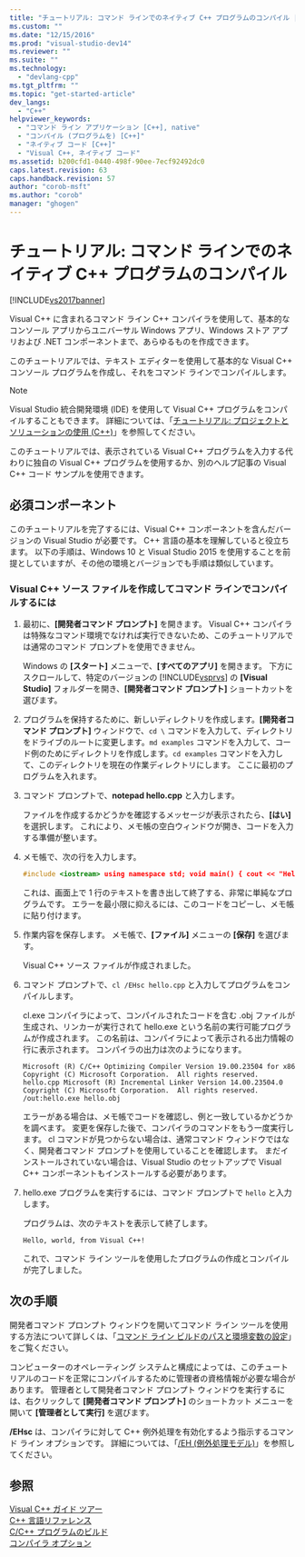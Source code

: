 ```yaml
---
title: "チュートリアル: コマンド ラインでのネイティブ C++ プログラムのコンパイル | Microsoft Docs"
ms.custom: ""
ms.date: "12/15/2016"
ms.prod: "visual-studio-dev14"
ms.reviewer: ""
ms.suite: ""
ms.technology: 
  - "devlang-cpp"
ms.tgt_pltfrm: ""
ms.topic: "get-started-article"
dev_langs: 
  - "C++"
helpviewer_keywords: 
  - "コマンド ライン アプリケーション [C++], native"
  - "コンパイル (プログラムを) [C++]"
  - "ネイティブ コード [C++]"
  - "Visual C++, ネイティブ コード"
ms.assetid: b200cfd1-0440-498f-90ee-7ecf92492dc0
caps.latest.revision: 63
caps.handback.revision: 57
author: "corob-msft"
ms.author: "corob"
manager: "ghogen"
---
```

# チュートリアル: コマンド ラインでのネイティブ C++ プログラムのコンパイル
[!INCLUDE[vs2017banner](../assembler/inline/includes/vs2017banner.md)]

Visual C\+\+ に含まれるコマンド ライン C\+\+ コンパイラを使用して、基本的なコンソール アプリからユニバーサル Windows アプリ、Windows ストア アプリおよび .NET コンポーネントまで、あらゆるものを作成できます。  
  
 このチュートリアルでは、テキスト エディターを使用して基本的な Visual C\+\+ コンソール プログラムを作成し、それをコマンド ラインでコンパイルします。  
  
> [!NOTE]
>  Visual Studio 統合開発環境 \(IDE\) を使用して Visual C\+\+ プログラムをコンパイルすることもできます。 詳細については、「[チュートリアル: プロジェクトとソリューションの使用 \(C\+\+\)](../Topic/Walkthrough:%20Working%20with%20Projects%20and%20Solutions%20\(C++\).md)」を参照してください。  
  
 このチュートリアルでは、表示されている Visual C\+\+ プログラムを入力する代わりに独自の Visual C\+\+ プログラムを使用するか、別のヘルプ記事の Visual C\+\+ コード サンプルを使用できます。  
  
## 必須コンポーネント  
 このチュートリアルを完了するには、Visual C\+\+ コンポーネントを含んだバージョンの Visual Studio が必要です。 C\+\+ 言語の基本を理解していると役立ちます。 以下の手順は、Windows 10 と Visual Studio 2015 を使用することを前提としていますが、その他の環境とバージョンでも手順は類似しています。  
  
### Visual C\+\+ ソース ファイルを作成してコマンド ラインでコンパイルするには  
  
1.  最初に、**\[開発者コマンド プロンプト\]** を開きます。 Visual C\+\+ コンパイラは特殊なコマンド環境でなければ実行できないため、このチュートリアルでは通常のコマンド プロンプトを使用できません。  
  
     Windows の **\[スタート\]** メニューで、**\[すべてのアプリ\]** を開きます。 下方にスクロールして、特定のバージョンの [!INCLUDE[vsprvs](../assembler/masm/includes/vsprvs_md.md)] の **\[Visual Studio\]** フォルダーを開き、**\[開発者コマンド プロンプト\]** ショートカットを選びます。  
  
2.  プログラムを保持するために、新しいディレクトリを作成します。**\[開発者コマンド プロンプト\]** ウィンドウで、`cd \` コマンドを入力して、ディレクトリをドライブのルートに変更します。`md examples` コマンドを入力して、コード例のためにディレクトリを作成します。`cd examples` コマンドを入力して、このディレクトリを現在の作業ディレクトリにします。 ここに最初のプログラムを入れます。  
  
3.  コマンド プロンプトで、**notepad hello.cpp** と入力します。  
  
     ファイルを作成するかどうかを確認するメッセージが表示されたら、**\[はい\]** を選択します。 これにより、メモ帳の空白ウィンドウが開き、コードを入力する準備が整います。  
  
4.  メモ帳で、次の行を入力します。  
  
    ```cpp  
    #include <iostream> using namespace std; void main() { cout << "Hello, world, from Visual C++!" << endl; }  
    ```  
  
     これは、画面上で 1 行のテキストを書き出して終了する、非常に単純なプログラムです。 エラーを最小限に抑えるには、このコードをコピーし、メモ帳に貼り付けます。  
  
5.  作業内容を保存します。 メモ帳で、**\[ファイル\]** メニューの **\[保存\]** を選びます。  
  
     Visual C\+\+ ソース ファイルが作成されました。  
  
6.  コマンド プロンプトで、`cl /EHsc hello.cpp` と入力してプログラムをコンパイルします。  
  
     cl.exe コンパイラによって、コンパイルされたコードを含む .obj ファイルが生成され、リンカーが実行されて hello.exe という名前の実行可能プログラムが作成されます。 この名前は、コンパイラによって表示される出力情報の行に表示されます。 コンパイラの出力は次のようになります。  
  
    ```Output  
    Microsoft (R) C/C++ Optimizing Compiler Version 19.00.23504 for x86 Copyright (C) Microsoft Corporation.  All rights reserved. hello.cpp Microsoft (R) Incremental Linker Version 14.00.23504.0 Copyright (C) Microsoft Corporation.  All rights reserved. /out:hello.exe hello.obj  
    ```  
  
     エラーがある場合は、メモ帳でコードを確認し、例と一致しているかどうかを調べます。 変更を保存した後で、コンパイラのコマンドをもう一度実行します。  cl コマンドが見つからない場合は、通常コマンド ウィンドウではなく、開発者コマンド プロンプトを使用していることを確認します。 まだインストールされていない場合は、Visual Studio のセットアップで Visual C\+\+ コンポーネントもインストールする必要があります。  
  
7.  hello.exe プログラムを実行するには、コマンド プロンプトで `hello` と入力します。  
  
     プログラムは、次のテキストを表示して終了します。  
  
    ```Output  
    Hello, world, from Visual C++!  
    ```  
  
     これで、コマンド ライン ツールを使用したプログラムの作成とコンパイルが完了しました。  
  
## 次の手順  
 開発者コマンド プロンプト ウィンドウを開いてコマンド ライン ツールを使用する方法について詳しくは、「[コマンド ライン ビルドのパスと環境変数の設定](../build/setting-the-path-and-environment-variables-for-command-line-builds.md)」をご覧ください。  
  
 コンピューターのオペレーティング システムと構成によっては、このチュートリアルのコードを正常にコンパイルするために管理者の資格情報が必要な場合があります。 管理者として開発者コマンド プロンプト ウィンドウを実行するには、右クリックして **\[開発者コマンド プロンプト\]** のショートカット メニューを開いて **\[管理者として実行\]** を選びます。  
  
 **\/EHsc** は、コンパイラに対して C\+\+ 例外処理を有効化するよう指示するコマンド ライン オプションです。 詳細については、「[\/EH \(例外処理モデル\)](../build/reference/eh-exception-handling-model.md)」を参照してください。  
  
## 参照  
 [Visual C\+\+ ガイド ツアー](http://msdn.microsoft.com/ja-jp/499cb66f-7df1-45d6-8b6b-33d94fd1f17c)   
 [C\+\+ 言語リファレンス](../cpp/cpp-language-reference.md)   
 [C\/C\+\+ プログラムのビルド](../build/building-c-cpp-programs.md)   
 [コンパイラ オプション](../build/reference/compiler-options.md)
